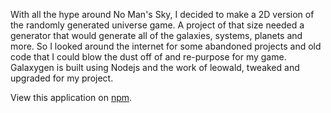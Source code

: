 With all the hype around No Man's Sky, I decided to make a 2D version of the randomly generated universe game.
A project of that size needed a generator that would generate all of the galaxies, systems, planets and more.
So I looked around the internet for some abandoned projects and old code that I could blow the dust off of and re-purpose for my game.
Galaxygen is built using Nodejs and the work of leowald, tweaked and upgraded for my project.

View this application on [npm](http://npmjs.org/galaxygen).
